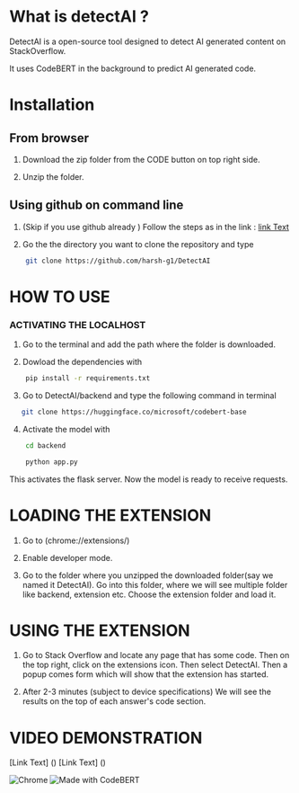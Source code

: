 # What is detectAI ? 

DetectAI is a open-source tool designed to detect AI generated content on StackOverflow.

It uses CodeBERT in the background to predict AI generated code. 




# Installation

## From browser

1. Download the zip folder from the CODE button on top right side.

2. Unzip the folder.

## Using github on command line
1. (Skip if you use github already ) Follow the steps as in the link : [link Text](https://docs.github.com/en/get-started/git-basics/set-up-git)
       
2. Go the the directory you want to clone the repository and type 
```bash
    git clone https://github.com/harsh-g1/DetectAI
```

# HOW TO USE 

### ACTIVATING THE LOCALHOST

1. Go to the terminal and add the path where the folder is downloaded. 

2. Dowload the dependencies with
```bash
    pip install -r requirements.txt
```

3. Go to DetectAI/backend and type the following command in terminal
```bash
   git clone https://huggingface.co/microsoft/codebert-base
```

4. Activate the model with 
```bash
    cd backend
```
```bash
    python app.py
```
   This activates the flask server. Now the model is ready to receive requests.



# LOADING THE EXTENSION

1. Go to (chrome://extensions/)

2. Enable developer mode.

3. Go to the folder where you unzipped the downloaded folder(say we named it DetectAI). Go into this folder, where we will see multiple folder like backend, extension etc. Choose the extension folder and load it.


# USING THE EXTENSION

1. Go to Stack Overflow and locate any page that has some code. Then on the top right, click on the extensions icon. Then select DetectAI. Then a popup comes form which will show that the extension has started.

2. After 2-3 minutes (subject to device specifications) We will see the results on the top of each answer's code section.


# VIDEO DEMONSTRATION
[Link Text] ()
[Link Text] ()


![Chrome](https://img.shields.io/badge/browser-Chrome-blue)
![Made with CodeBERT](https://img.shields.io/badge/model-CodeBERT-orange)


